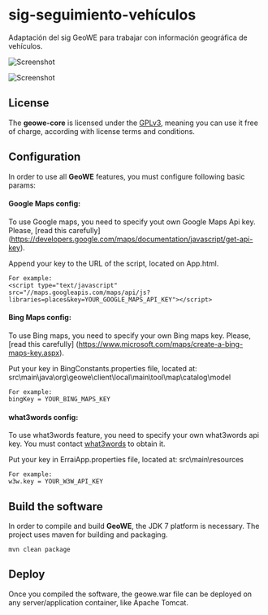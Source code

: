 # sig-seguimiento-vehículos
Adaptación del sig GeoWE para trabajar con información geográfica de vehículos.

![Screenshot](https://github.com/geowe/sig-seguimiento-vehiculos/blob/master/screenshot.png)

![Screenshot](https://github.com/geowe/sig-seguimiento-vehiculos/blob/master/screenshot.jpg)

## License

The **geowe-core** is licensed under the [GPLv3](https://www.gnu.org/licenses/gpl-3.0.html), meaning you can use it free of charge, according with license terms and conditions.

## Configuration
In order to use all **GeoWE** features, you must configure following basic params:

#### Google Maps config:
To use Google maps, you need to specify yout own Google Maps Api key. Please, [read this carefully] (https://developers.google.com/maps/documentation/javascript/get-api-key).

Append your key to the URL of the script, located on App.html.

	For example:
	<script type="text/javascript"
	src="//maps.googleapis.com/maps/api/js?libraries=places&key=YOUR_GOOGLE_MAPS_API_KEY"></script>


#### Bing Maps config:
To use Bing maps, you need to specify your own Bing maps key. Please, [read this carefully] (https://www.microsoft.com/maps/create-a-bing-maps-key.aspx).

Put your key in BingConstants.properties file, located at: src\main\java\org\geowe\client\local\main\tool\map\catalog\model

	For example:
	bingKey = YOUR_BING_MAPS_KEY

#### what3words config:
To use what3words feature, you need to specify your own what3words api key. You must contact [what3words](http://what3words.com) to obtain it.

Put your key in ErraiApp.properties file, located at: src\main\resources

	For example:
	w3w.key = YOUR_W3W_API_KEY
	
## Build the software
In order to compile and build **GeoWE**, the JDK 7 platform is necessary. The project uses maven for building and packaging.
	
	mvn clean package

## Deploy
Once you compiled the software, the geowe.war file can be deployed on any server/application container, like Apache Tomcat.

